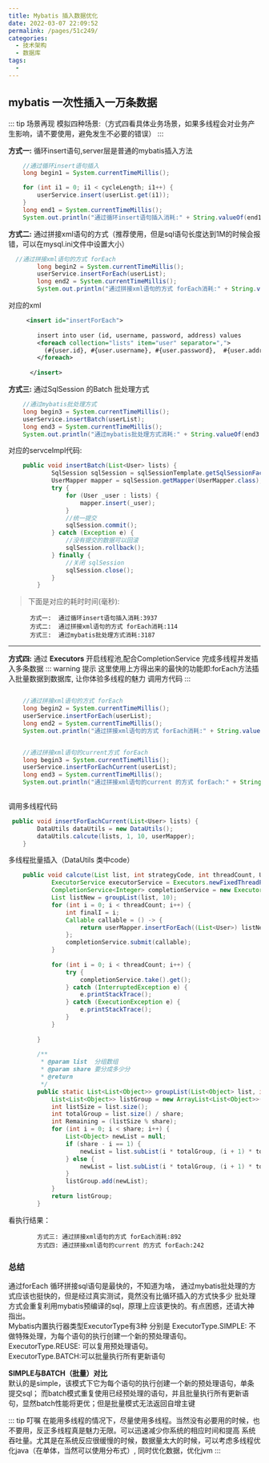 ```yaml
---
title: Mybatis 插入数据优化
date: 2022-03-07 22:09:52
permalink: /pages/51c249/
categories: 
  - 技术架构
  - 数据库
tags: 
  - 
---
```


## mybatis 一次性插入一万条数据

::: tip 场景再现
模拟四种场景:（方式四看具体业务场景，如果多线程会对业务产生影响，请不要使用，避免发生不必要的错误）
:::

**方式一:** 循环insert语句,server层是普通的mybatis插入方法
```java  
    //通过循环insert语句插入
    long begin1 = System.currentTimeMillis();

    for (int i1 = 0; i1 < cycleLength; i1++) {
        userService.insert(userList.get(i1));
    }
    long end1 = System.currentTimeMillis();
    System.out.println("通过循环insert语句插入消耗:" + String.valueOf(end1 - begin1));
```
**方式二:** 通过拼接xml语句的方式（推荐使用，但是sql语句长度达到1M的时候会报错，可以在mysql.ini文件中设置大小）
```java 
  //通过拼接xml语句的方式 forEach
        long begin2 = System.currentTimeMillis();
        userService.insertForEach(userList);
        long end2 = System.currentTimeMillis();
        System.out.println("通过拼接xml语句的方式 forEach消耗:" + String.valueOf(end2 - begin2));
```
对应的xml

```xml  
     <insert id="insertForEach">
    
        insert into user (id, username, password, address) values
        <foreach collection="lists" item="user" separator=",">
          (#{user.id}, #{user.username}, #{user.password},  #{user.address})
        </foreach>
    
      </insert>
```

**方式三:** 通过SqlSession 的Batch 批处理方式
```java  
    //通过mybatis批处理方式
    long begin3 = System.currentTimeMillis();
    userService.insertBatch(userList);
    long end3 = System.currentTimeMillis();
    System.out.println("通过mybatis批处理方式消耗:" + String.valueOf(end3 - begin3));
```
对应的servceImpl代码:
```java 
    public void insertBatch(List<User> lists) {
            SqlSession sqlSession = sqlSessionTemplate.getSqlSessionFactory().openSession(ExecutorType.BATCH, false);
            UserMapper mapper = sqlSession.getMapper(UserMapper.class);
            try {
                for (User _user : lists) {
                    mapper.insert(_user);
                }
                //统一提交
                sqlSession.commit();
            } catch (Exception e) {
                //没有提交的数据可以回滚
                sqlSession.rollback();
            } finally {
                //关闭 sqlSession
                sqlSession.close();
            }
        }
```

>下面是对应的耗时时间(毫秒):

```editorconfig
      方式一:  通过循环insert语句插入消耗:3937
      方式二:  通过拼接xml语句的方式 forEach消耗:114
      方式三:  通过mybatis批处理方式消耗:3187
```
***

**方式四:** 通过 **Executors** 开启线程池,配合CompletionService 完成多线程并发插入多条数据
::: warning 提示
这里使用上方得出来的最快的功能即:forEach方法插入批量数据到数据库, 让你体验多线程的魅力
调用方代码
:::

```java 

    //通过拼接xml语句的方式 forEach
    long begin2 = System.currentTimeMillis();
    userService.insertForEach(userList);
    long end2 = System.currentTimeMillis();
    System.out.println("通过拼接xml语句的方式 forEach消耗:" + String.valueOf(end2 - begin2));


    //通过拼接xml语句的current方式 forEach
    long begin3 = System.currentTimeMillis();
    userService.insertForEachCurrent(userList);
    long end3 = System.currentTimeMillis();
    System.out.println("通过拼接xml语句的current 的方式 forEach:" + String.valueOf(end3 - begin3));
    
```

调用多线程代码
```java 
 public void insertForEachCurrent(List<User> lists) {
        DataUtils dataUtils = new DataUtils();
        dataUtils.calcute(lists, 1, 10, userMapper);
    }
```
多线程批量插入（DataUtils 类中code）
```java 
    public void calcute(List list, int strategyCode, int threadCount, UserMapper userMapper) {
            ExecutorService executorService = Executors.newFixedThreadPool(threadCount);
            CompletionService<Integer> completionService = new ExecutorCompletionService<Integer>(executorService);
            List listNew = groupList(list, 10);
            for (int i = 0; i < threadCount; i++) {
                int finalI = i;
                Callable callable = () -> {
                    return userMapper.insertForEach((List<User>) listNew.get(finalI));
                };
                completionService.submit(callable);
            }
    
            for (int i = 0; i < threadCount; i++) {
                try {
                    completionService.take().get();
                } catch (InterruptedException e) {
                    e.printStackTrace();
                } catch (ExecutionException e) {
                    e.printStackTrace();
                }
            }
    
        }
    
        /**
         * @param list  分组数组
         * @param share 要分成多少分
         * @return
         */
        public static List<List<Object>> groupList(List<Object> list, int share) {
            List<List<Object>> listGroup = new ArrayList<List<Object>>();
            int listSize = list.size();
            int totalGroup = list.size() / share;
            int Remaining = (listSize % share);
            for (int i = 0; i < share; i++) {
                List<Object> newList = null;
                if (share - i == 1) {
                    newList = list.subList(i * totalGroup, (i + 1) * totalGroup + Remaining);
                } else {
                    newList = list.subList(i * totalGroup, (i + 1) * totalGroup);
                }
                listGroup.add(newList);
            }
            return listGroup;
        }

```
看执行结果：
            
            方式三: 通过拼接xml语句的方式 forEach消耗:892
            方式四: 通过拼接xml语句的current 的方式 forEach:242




### 总结
通过forEach 循环拼接sql语句是最快的，不知道为啥， 通过mybatis批处理的方式应该也挺快的，但是经过真实测试，竟然没有比循环插入的方式快多少
批处理方式会重复利用mybatis预编译的sql，原理上应该更快的。有点困惑，还请大神指出。   
Mybatis内置执行器类型ExecutorType有3种
分别是
ExecutorType.SIMPLE: 不做特殊处理，为每个语句的执行创建一个新的预处理语句。   
ExecutorType.REUSE: 可以复用预处理语句。   
ExecutorType.BATCH:可以批量执行所有更新语句  
    
**SIMPLE与BATCH（批量）对比**   
默认的是simple，该模式下它为每个语句的执行创建一个新的预处理语句，单条提交sql；
而batch模式重复使用已经预处理的语句，并且批量执行所有更新语句，显然batch性能将更优；但是批量模式无法返回自增主键


::: tip  叮嘱
在能用多线程的情况下，尽量使用多线程。当然没有必要用的时候，也不要用，反正多线程真是魅力无限。可以迅速减少你系统的相应时间和提高
系统吞吐量。尤其是在系统反应很缓慢的时候，数据量太大的时候，可以考虑多线程优化java（在单体，当然可以使用分布式）,
同时优化数据，优化jvm
:::


    